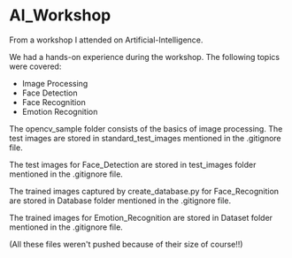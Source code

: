 # AI_Workshop
From a workshop I attended on Artificial-Intelligence.

We had a hands-on experience during the workshop.
The following topics were covered:
* Image Processing
* Face Detection
* Face Recognition
* Emotion Recognition

The opencv_sample folder consists of the basics of image processing.
The test images are stored in standard_test_images mentioned in the .gitignore file.

The test images for Face_Detection are stored in test_images folder mentioned in the .gitignore file.

The trained images captured by create_database.py for Face_Recognition are stored in Database folder mentioned in the .gitignore file.

The trained images for Emotion_Recognition are stored in Dataset folder mentioned in the .gitignore file.

(All these files weren't pushed because of their size of course!!)

